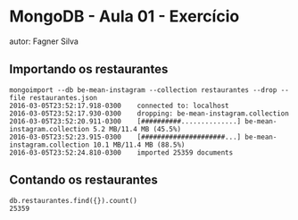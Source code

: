 # MongoDB - Aula 01 - Exercício
autor: Fagner Silva

## Importando os restaurantes

```
mongoimport --db be-mean-instagram --collection restaurantes --drop --file restaurantes.json
2016-03-05T23:52:17.918-0300	connected to: localhost
2016-03-05T23:52:17.930-0300	dropping: be-mean-instagram.collection
2016-03-05T23:52:20.911-0300	[##########..............] be-mean-instagram.collection	5.2 MB/11.4 MB (45.5%)
2016-03-05T23:52:23.915-0300	[#####################...] be-mean-instagram.collection	10.1 MB/11.4 MB (88.5%)
2016-03-05T23:52:24.810-0300	imported 25359 documents
```

## Contando os restaurantes

```
db.restaurantes.find({}).count()
25359
```